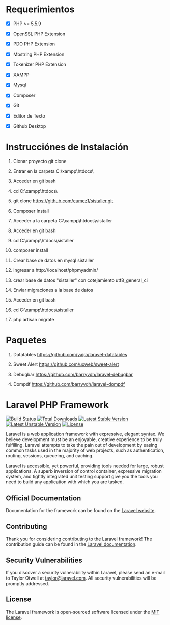 # Requerimientos
- [x] PHP >= 5.5.9
- [x] OpenSSL PHP Extension
- [x] PDO PHP Extension
- [x] Mbstring PHP Extension
- [x] Tokenizer PHP Extension

- [x] XAMPP 
- [x] Mysql
- [x] Composer
- [x] Git
- [x] Editor de Texto
- [x] Github Desktop 


# Instrucciónes de Instalación

1. Clonar proyecto git clone 
  1. Entrar en la carpeta C:\xampp\htdocs\
  2. Acceder en git bash 
  3. cd C:\xampp\htdocs\
  4. git clone https://github.com/cumez1/sistaller.git

2. Composer Install
  1. Acceder a la carpeta C:\xampp\htdocs\sistaller
  2. Acceder en git bash
  3. cd C:\xampp\htdocs\sistaller
  4. composer install

3. Crear base de datos en mysql sistaller
  1. ingresar a http://localhost/phpmyadmin/
  2. crear base de datos "sistaller" con cotejamiento utf8_general_ci


4. Enviar migraciones a la base de datos
  1. Acceder en git bash
  2. cd C:\xampp\htdocs\sistaller
  3. php artisan migrate

# Paquetes
1. Datatables
https://github.com/yajra/laravel-datatables

2. Sweet Alert
https://github.com/uxweb/sweet-alert

3. Debugbar
https://github.com/barryvdh/laravel-debugbar

4. Dompdf
https://github.com/barryvdh/laravel-dompdf


# Laravel PHP Framework

[![Build Status](https://travis-ci.org/laravel/framework.svg)](https://travis-ci.org/laravel/framework)
[![Total Downloads](https://poser.pugx.org/laravel/framework/d/total.svg)](https://packagist.org/packages/laravel/framework)
[![Latest Stable Version](https://poser.pugx.org/laravel/framework/v/stable.svg)](https://packagist.org/packages/laravel/framework)
[![Latest Unstable Version](https://poser.pugx.org/laravel/framework/v/unstable.svg)](https://packagist.org/packages/laravel/framework)
[![License](https://poser.pugx.org/laravel/framework/license.svg)](https://packagist.org/packages/laravel/framework)

Laravel is a web application framework with expressive, elegant syntax. We believe development must be an enjoyable, creative experience to be truly fulfilling. Laravel attempts to take the pain out of development by easing common tasks used in the majority of web projects, such as authentication, routing, sessions, queueing, and caching.

Laravel is accessible, yet powerful, providing tools needed for large, robust applications. A superb inversion of control container, expressive migration system, and tightly integrated unit testing support give you the tools you need to build any application with which you are tasked.

## Official Documentation

Documentation for the framework can be found on the [Laravel website](http://laravel.com/docs).

## Contributing

Thank you for considering contributing to the Laravel framework! The contribution guide can be found in the [Laravel documentation](http://laravel.com/docs/contributions).

## Security Vulnerabilities

If you discover a security vulnerability within Laravel, please send an e-mail to Taylor Otwell at taylor@laravel.com. All security vulnerabilities will be promptly addressed.

## License

The Laravel framework is open-sourced software licensed under the [MIT license](http://opensource.org/licenses/MIT).
